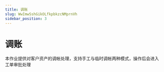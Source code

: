 ```yaml
---
title: 调账
slug: WwImwSshGikOLfkpbkzcNMprnVh
sidebar_position: 3
---
```



# 调账

本作业提供对客户资产的调帐处理，支持手工与临时调帐两种模式，操作后会进入工单审批处理

